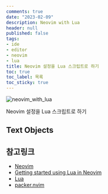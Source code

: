 ```yaml
---
comments: true
date: "2023-02-09"
description: Neovim with Lua
header: null
published: false
tags:
- ide
- editor
- neovim
- lua
title: Neovim 설정을 Lua 스크립트로 하기
toc: true
toc_label: 목록
toc_sticky: true
---
```


![neovim_with_lua](/assets/images/neovim-lua-logo.png "Neovim with Lua")


Neovim 설정을 Lua 스크립트로 하기

## Text Objects


## 참고링크

* [Neovim][1]
* [Getting started using Lua in Neovim][2]
* [Lua][3]
* [packer.nvim][4]

[1]: https://neovim.io/ "Neovim"
[2]: https://github.com/nanotee/nvim-lua-guide "Getting started using Lua in Neovim"
[3]: https://www.lua.org/ "Lua"
[4]: https://github.com/wbthomason/packer.nvim "pakcer.nvim"
